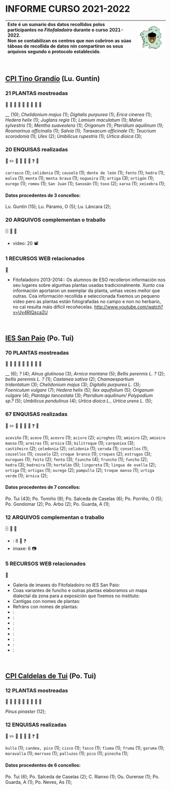 <link rel="stylesheet" href="css/estilo.css">

# INFORME CURSO 2021-2022



| Este é un sumario dos datos recollidos polos participantes no _Fitofaladoiro_ durante o curso 2021-2022.   <br />Non se contabilizan os centros que non cubriron as súas táboas de recollida de datos nin compartiron os seus arquivos segundo o protocolo establecido. | <img src='img/fitofaladoiro_animado_transparente.gif'> |
| :--- | --- |

<br />
<div class='divpart'>
<div class='divpartit'>

## <span class='participante'>[CPI Tino Grandío](http://fitofaladoiro.eu?fich=1yVCi0v4--5PGId1_OawjdOhKWOJJT3-x1n4TYFqmBF0) (Lu. Guntín)</span>

</div>

<div class='divpla divseccion'>

### 21 <span class='PLA'>PLANTAS</span> mostreadas
 :herb: :deciduous_tree: :evergreen_tree: :palm_tree: :seedling: :tomato: :pear: :apple: :mushroom: 

__&nbsp;(10); _Chelidonium majus_&nbsp;(1); _Digitalis purpurea_&nbsp;(1); _Erica cinerea_&nbsp;(1); _Hedera helix_&nbsp;(1); _Juglans regia_&nbsp;(1); _Lamium maculatum_&nbsp;(1); _Malva sylvestris_&nbsp;(1); _Mentha suaveolens_&nbsp;(1); _Origanum_&nbsp;(1); _Pteridium aquilinum_&nbsp;(1); _Rosmarinus officinalis_&nbsp;(1); _Salvia_&nbsp;(1); _Taraxacum officinale_&nbsp;(1); _Teucrium scorodonia_&nbsp;(1); _Ulex_&nbsp;(2); _Umbilicus rupestris_&nbsp;(1); _Urtica dioica_&nbsp;(3); 
</div>

<div class='divenq divseccion'>

### 20 <span class='ENQ'>ENQUISAS</span> realizadas
 :notebook: :pencil2: :microphone: :older_man: :older_woman: :movie_camera: :question: :pencil: 



`carrasco`&nbsp;(1); `celidonia`&nbsp;(1); `couselo`&nbsp;(1); `dente de león`&nbsp;(1); `fento`&nbsp;(1); `hedra`&nbsp;(1); `malva`&nbsp;(1); `menta`&nbsp;(1); `menta brava`&nbsp;(1); `nogueira`&nbsp;(1); `ortiga`&nbsp;(3); `ortigón`&nbsp;(1); `ourego`&nbsp;(1); `romeu`&nbsp;(1); `San Juan`&nbsp;(1); `Sanxoán`&nbsp;(1); `toxo`&nbsp;(2); `xarxa`&nbsp;(1); `xeixebra`&nbsp;(1); 
#### Datos procedentes de 3 concellos:

Lu. Guntín&nbsp;(15); Lu. Páramo, O&nbsp;(5); Lu. Láncara&nbsp;(2); 
</div>

<div class='divarq divseccion'>

### 20 <span class='ARQ'>ARQUIVOS</span> complementan o traballo 
 :file_cabinet: :open_file_folder: :floppy_disk: 


- video: 20 :film_projector: 
</div>

<div class='divinf divseccion'>

### 1 <span class='INF'>RECURSOS WEB</span> relacionados 
 :link: 


- Fitofaladoiro 2013-2014:: Os alumnos de ESO recolleron información nos seu lugares sobre algunhas plantas usadas tradicionalmente. Xunto coa información aportaron un exemplar da planta, unhas veces mellor que outras. Coa información recollida e seleccionada fixemos un pequeno vídeo pero as plantas están fotografadas no campo e non no herbario, no cal resulta máis difícil recoñecelas.
http://www.youtube.com/watch?v=Uv4RlQsca2U
</div>


</div>


<br />
<div class='divpart'>
<div class='divpartit'>

## <span class='participante'>[IES San Paio](http://fitofaladoiro.eu?fich=1UnZEXawyEb89WLkclf9oT92mDrnk6ZqZeQAk5qvjxMM) (Po. Tui)</span>

</div>

<div class='divpla divseccion'>

### 70 <span class='PLA'>PLANTAS</span> mostreadas
 :herb: :deciduous_tree: :evergreen_tree: :palm_tree: :seedling: :tomato: :pear: :apple: :mushroom: 

__&nbsp;(6); _?_&nbsp;(4); _Alnus glutinosa_&nbsp;(3); _Arnica montana_&nbsp;(5); _Bellis perennis L. ?_&nbsp;(2); _bellis perennis L. ?_&nbsp;(1); _Castanea sativa_&nbsp;(2); _Chamaespartium tridentatum_&nbsp;(3); _Chelidonium majus_&nbsp;(3); _Digitalis purpurea L._&nbsp;(3); _Foeniculum vulgare_&nbsp;(7); _Hedera helix_&nbsp;(5); _Ilex aquifolium_&nbsp;(5); _Origanum vulgare_&nbsp;(4); _Plantago lanceolata_&nbsp;(3); _Pteridium aquilinum/ Polypodium sp.?_&nbsp;(5); _Umbilicus pendulinus_&nbsp;(4); _Urtica dioica L., Urtica urens L._&nbsp;(5); 
</div>

<div class='divenq divseccion'>

### 67 <span class='ENQ'>ENQUISAS</span> realizadas
 :notebook: :pencil2: :microphone: :older_man: :older_woman: :movie_camera: :question: :pencil: 



`aceviño`&nbsp;(1); `acevo`&nbsp;(1); `acevro`&nbsp;(1); `acivro`&nbsp;(2); `airoghes`&nbsp;(1); `amieiro`&nbsp;(2); `amieiro manso`&nbsp;(1); `areiras`&nbsp;(1); `arnica`&nbsp;(3); `bilitroque`&nbsp;(1); `carqueixa`&nbsp;(3); `castiñeiro`&nbsp;(2); `celedonia`&nbsp;(2); `celidonia`&nbsp;(1); `ceruda`&nbsp;(1); `consellos`&nbsp;(1); `cousellos`&nbsp;(1); `couselo`&nbsp;(2); `croque branco`&nbsp;(1); `croques`&nbsp;(2); `estrugas`&nbsp;(3); `eurogues`&nbsp;(1); `feito`&nbsp;(2); `fento`&nbsp;(3); `fiuncho`&nbsp;(4); `fruncho`&nbsp;(1); `funcho`&nbsp;(2); `hedra`&nbsp;(3); `hedreira`&nbsp;(1); `hortelán`&nbsp;(5); `lingoreta`&nbsp;(1); `lingua de ovella`&nbsp;(2); `ortiga`&nbsp;(1); `ortigas`&nbsp;(1); `ourego`&nbsp;(2); `pampullo`&nbsp;(2); `troque manso`&nbsp;(1); `urtiga verde`&nbsp;(1); `árnica`&nbsp;(2); 
#### Datos procedentes de 7 concellos:

Po. Tui&nbsp;(43); Po. Tomiño&nbsp;(9); Po. Salceda de Caselas&nbsp;(6); Po. Porriño, O&nbsp;(5); Po. Gondomar&nbsp;(2); Po. Arbo&nbsp;(2); Po. Guarda, A&nbsp;(1); 
</div>

<div class='divarq divseccion'>

### 12 <span class='ARQ'>ARQUIVOS</span> complementan o traballo 
 :file_cabinet: :open_file_folder: :floppy_disk: 


- : 8 :notebook: :question: 
- imaxe: 6 :camera: 
</div>

<div class='divinf divseccion'>

### 5 <span class='INF'>RECURSOS WEB</span> relacionados 
 :link: 


- Galería de imaxes do Fitofaladoiro no IES San Paio: 
- Coas variantes de funcho e outras plantas elaboramos un mapa dialectal da zona para a exposición que fixemos no instituto: 
- Cantigas con nomes de plantas: 
- Refráns con nomes de plantas: 
- : 
- : 
- : 
- : 
- : 
- : 
- : 
- : 
</div>


</div>


<br />
<div class='divpart'>
<div class='divpartit'>

## <span class='participante'>[CPI Caldelas de Tui](http://fitofaladoiro.eu?fich=1hfh0oaP6OUEs2rhAz31PEXsdMPbaGiCMulhEyqiS8iM) (Po. Tui)</span>

</div>

<div class='divpla divseccion'>

### 12 <span class='PLA'>PLANTAS</span> mostreadas
 :herb: :deciduous_tree: :evergreen_tree: :palm_tree: :seedling: :tomato: :pear: :apple: :mushroom: 

_Pinus pinaster_&nbsp;(12); 
</div>

<div class='divenq divseccion'>

### 12 <span class='ENQ'>ENQUISAS</span> realizadas
 :notebook: :pencil2: :microphone: :older_man: :older_woman: :movie_camera: :question: :pencil: 



`bullo`&nbsp;(1); `candea, pico`&nbsp;(1); `cisco`&nbsp;(1); `fasco`&nbsp;(1); `fiuma`&nbsp;(1); `fruma`&nbsp;(1); `garuma`&nbsp;(1); `maravalla`&nbsp;(1); `marruxo`&nbsp;(1); `palluzos`&nbsp;(1); `pico`&nbsp;(1); `pinocha`&nbsp;(1); 
#### Datos procedentes de 6 concellos:

Po. Tui&nbsp;(6); Po. Salceda de Caselas&nbsp;(2); C. Rianxo&nbsp;(1); Ou. Ourense&nbsp;(1); Po. Guarda, A&nbsp;(1); Po. Neves, As&nbsp;(1); 
</div>


</div>

